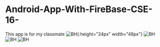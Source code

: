 # Android-App-With-FireBase-CSE-16-
This app is for my classmate
![BH](one.jpg){:height="24px" width="48px"}
![BH](two.jpg)
![BH](three.jpg)
![BH](four.jpg)
